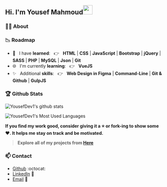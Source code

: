 ## Hi. I'm Yousef Mahmoud<img src="https://raw.githubusercontent.com/iampavangandhi/iampavangandhi/master/gifs/Hi.gif" width="30px">

### :man_technologist: About


### :chart_with_downwards_trend: Roadmap

- :100: &nbsp; I have **learned**: &nbsp; :point_right: &nbsp; **HTML** | **CSS** | **JavaScript** | **Bootstrap** | **jQuery** | **SASS** | **PHP** | **MySQL** | **Json** | **Git**
- 🌐 &nbsp; I'm currently **learning**: &nbsp; :point_right: &nbsp; **VueJS**
- :sparkles: &nbsp; Additional **skills**: &nbsp; :point_right: &nbsp; **Web Design in Figma** | **Command-Line** | **Git & Github** | **GulpJS**

### :trophy: Github Stats

![YousefDev1's github stats](https://github-readme-stats.vercel.app/api?username=YousefDev1&include_all_commits=true&hide=contribs,prs&show_icons=true&theme=tokyonight)

![YousefDev1's Most Used Languages](https://github-readme-stats.vercel.app/api/top-langs/?username=YousefDev1&hide=HTML&langs_count=6&layout=compact&theme=tokyonight)

**If you find my work good, consider giving it a :star: or fork-ing to show some :heart:. It helps me stay on track and be motivated.**

> **Explore all of my projects from [Here](https://github.com/YousefDev1)**

### 📫 Contact

- [Github](https://github.com/YousefDev1) :octocat:
- [LinkedIn](https://linkedin.com/in/yousef-dev) 💼
- <a href="mailto:yousef.dev9@gmail.com">Email</a> :email:
